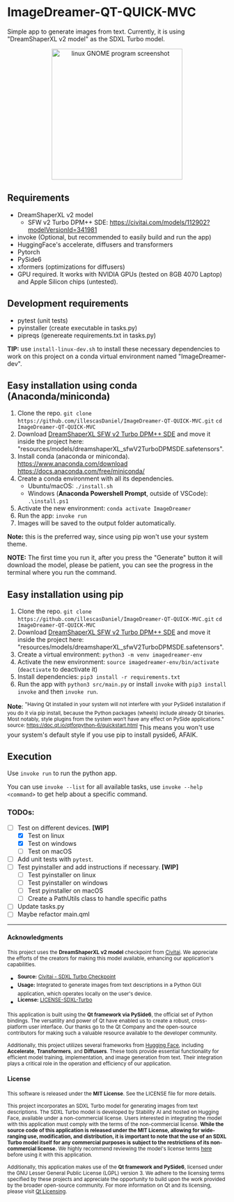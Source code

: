 # ImageDreamer-QT-QUICK-MVC
Simple app to generate images from text. Currently, it is using "DreamShaperXL v2 model" as the SDXL Turbo model.

<p align="center">
	<img src="assets/program_gnome.png" alt="linux GNOME program screenshot" width="300" />
</p>


## Requirements
- DreamShaperXL v2 model
	- SFW v2 Turbo DPM++ SDE: https://civitai.com/models/112902?modelVersionId=341981
- invoke (Optional, but recommended to easily build and run the app)
- HuggingFace's accelerate, diffusers and transformers
- Pytorch
- PySide6
- xformers (optimizations for diffusers)
- GPU required. It works with NVIDIA GPUs (tested on 8GB 4070 Laptop) and Apple Silicon chips (untested).

## Development requirements
- pytest (unit tests)
- pyinstaller (create executable in tasks.py)
- pipreqs (genereate requirements.txt in tasks.py)

**TIP:** use `install-linux-dev.sh` to install these necessary dependencies to work on this project on a conda virtual environment named "ImageDreamer-dev".

## Easy installation using conda (Anaconda/miniconda)
1. Clone the repo. `git clone https://github.com/illescasDaniel/ImageDreamer-QT-QUICK-MVC.git`
`cd ImageDreamer-QT-QUICK-MVC`
2. Download [DreamShaperXL SFW v2 Turbo DPM++ SDE](https://civitai.com/models/112902?modelVersionId=341981) and move it inside the project here: "resources/models/dreamshaperXL_sfwV2TurboDPMSDE.safetensors".
3. Install conda (anaconda or miniconda).
https://www.anaconda.com/download
https://docs.anaconda.com/free/miniconda/
4. Create a conda environment with all its dependencies.
	- Ubuntu/macOS: `./install.sh`
	- Windows (**Anaconda Powershell Prompt**, outside of VSCode): `.\install.ps1`
5. Activate the new environment: `conda activate ImageDreamer`
6. Run the app: `invoke run`
7. Images will be saved to the output folder automatically.

**Note:** this is the preferred way, since using pip won't use your system theme.

**NOTE:** The first time you run it, after you press the "Generate" button it will download the model, please be patient, you can see the progress in the terminal where you run the command.

## Easy installation using pip
1. Clone the repo. `git clone https://github.com/illescasDaniel/ImageDreamer-QT-QUICK-MVC.git`
`cd ImageDreamer-QT-QUICK-MVC`
2. Download [DreamShaperXL SFW v2 Turbo DPM++ SDE](https://civitai.com/models/112902?modelVersionId=341981) and move it inside the project here: "resources/models/dreamshaperXL_sfwV2TurboDPMSDE.safetensors".
3. Create a virtual environment: `python3 -m venv imagedreamer-env`
4. Activate the new environment: `source imagedreamer-env/bin/activate` (`deactivate` to deactivate it)
5. Install dependencies: `pip3 install -r requirements.txt`
6. Run the app with `python3 src/main.py` or install `invoke` with `pip3 install invoke` and then `invoke run`.

**Note**: <sup>"Having Qt installed in your system will not interfere with your PySide6 installation if you do it via pip install, because the Python packages (wheels) include already Qt binaries. Most notably, style plugins from the system won’t have any effect on PySide applications." source: https://doc.qt.io/qtforpython-6/quickstart.html </sup> This means you won't use your system's default style if you use pip to install pyside6, AFAIK.


## Execution
Use `invoke run` to run the python app.

You can use `invoke --list` for all available tasks, use `invoke --help <command>` to get help about a specific command.

### TODOs:
- [ ] Test on different devices. **[WIP]**
	- [x] Test on linux
	- [x] Test on windows
	- [ ] Test on macOS
- [ ] Add unit tests with `pytest`.
- [ ] Test pyinstaller and add instructions if necessary. **[WIP]**
	- [ ] Test pyinstaller on linux
	- [ ] Test pyinstaller on windows
	- [ ] Test pyinstaller on macOS
	- [ ] Create a PathUtils class to handle specific paths
- [ ] Update tasks.py
- [ ] Maybe refactor main.qml

---

#### Acknowledgments

<sup>This project uses the **DreamShaperXL v2 model** checkpoint from [Civitai](https://civitai.com/models/112902?modelVersionId=341981). We appreciate the efforts of the creators for making this model available, enhancing our application's capabilities.</sup>
- <sup> **Source:** [Civitai - SDXL Turbo Checkpoint](https://civitai.com/models/112902?modelVersionId=341981)</sup>
- <sup>**Usage:** Integrated to generate images from text descriptions in a Python GUI application, which operates locally on the user's device.</sup>
- <sup>**License:** [LICENSE-SDXL-Turbo](https://raw.githubusercontent.com/Stability-AI/generative-models/main/model_licenses/LICENSE-SDXL-Turbo)</sup>

<sup>This application is built using the **Qt framework via PySide6**, the official set of Python bindings. The versatility and power of Qt have enabled us to create a robust, cross-platform user interface. Our thanks go to the Qt Company and the open-source contributors for making such a valuable resource available to the developer community.</sup>

<sup>Additionally, this project utilizes several frameworks from [Hugging Face](https://huggingface.co/), including **Accelerate**, **Transformers**, and **Diffusers**. These tools provide essential functionality for efficient model training, implementation, and image generation from text. Their integration plays a critical role in the operation and efficiency of our application.</sup>

#### License

<sup>This software is released under the **MIT License**. See the LICENSE file for more details.</sup>

<sup>This project incorporates an SDXL Turbo model for generating images from text descriptions. The SDXL Turbo model is developed by Stability AI and hosted on Hugging Face, available under a non-commercial license. Users interested in integrating the model with this application must comply with the terms of the non-commercial license. **While the source code of this application is released under the MIT License, allowing for wide-ranging use, modification, and distribution, it is important to note that the use of an SDXL Turbo model itself for any commercial purposes is subject to the restrictions of its non-commercial license.** We highly recommend reviewing the model's license terms [here](https://huggingface.co/stabilityai/sdxl-turbo) before using it with this application.</sup>

<sup>Additionally, this application makes use of the **Qt framework and PySide6**, licensed under the GNU Lesser General Public License (LGPL) version 3. We adhere to the licensing terms specified by these projects and appreciate the opportunity to build upon the work provided by the broader open-source community. For more information on Qt and its licensing, please visit [Qt Licensing](https://www.qt.io/licensing/).</sup>
